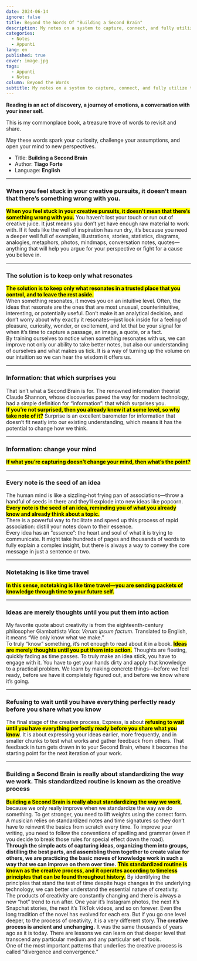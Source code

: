 ```yaml
---
date: 2024-06-14
ignore: false
title: Beyond the Words Of "Building a Second Brain"
description: My notes on a system to capture, connect, and fully utilize the information that inspires you.
categories:
  - Notes
  - Appunti
lang: en
published: true
cover: image.jpg
tags:
  - Appunti
  - Notes
column: Beyond the Words
subtitle: My notes on a system to capture, connect, and fully utilize the information that inspires you.
---
```

**Reading is an act of discovery, a journey of emotions, a conversation with your inner self.**

This is my commonplace book, a treasure trove of words to revisit and share.

May these words spark your curiosity, challenge your assumptions, and open your mind to new perspectives.

- Title: **Building a Second Brain**
- Author: **Tiago Forte**
- Language: **English**

---
### When you feel stuck in your creative pursuits, it doesn’t mean that there’s something wrong with you.

 **<mark>When you feel stuck in your creative pursuits, it doesn’t mean that there’s something wrong with you.</mark>** You haven’t lost your touch or run out of creative juice. It just means you don’t yet have enough raw material to work with. If it feels like the well of inspiration has run dry, it’s because you need a deeper well full of examples, illustrations, stories, statistics, diagrams, analogies, metaphors, photos, mindmaps, conversation notes, quotes—anything that will help you argue for your perspective or fight for a cause you believe in.

---
### The solution is to keep only what resonates

 **<mark>The solution is to keep only what resonates in a trusted place that you control, and to leave the rest aside.</mark>**  
When something resonates, it moves you on an intuitive level. Often, the ideas that resonate are the ones that are most unusual, counterintuitive, interesting, or potentially useful. Don’t make it an analytical decision, and don’t worry about why exactly it resonates—just look inside for a feeling of pleasure, curiosity, wonder, or excitement, and let that be your signal for when it’s time to capture a passage, an image, a quote, or a fact.  
By training ourselves to notice when something resonates with us, we can improve not only our ability to take better notes, but also our understanding of ourselves and what makes us tick. It is a way of turning up the volume on our intuition so we can hear the wisdom it offers us.

---
### Information: that which surprises you

That isn’t what a Second Brain is for. The renowned information theorist Claude Shannon, whose discoveries paved the way for modern technology, had a simple definition for “information”: that which surprises you.  
 **<mark>If you’re not surprised, then you already knew it at some level, so why take note of it?</mark>** Surprise is an excellent barometer for information that doesn’t fit neatly into our existing understanding, which means it has the potential to change how we think.

---
### Information: change your mind

 **<mark>If what you’re capturing doesn’t change your mind, then what’s the point?</mark>**

---
### Every note is the seed of an idea

The human mind is like a sizzling-hot frying pan of associations—throw a handful of seeds in there and they’ll explode into new ideas like popcorn.  **<mark>Every note is the seed of an idea, reminding you of what you already know and already think about a topic.</mark>**  
There is a powerful way to facilitate and speed up this process of rapid association: distill your notes down to their essence.  
Every idea has an “essence”: the heart and soul of what it is trying to communicate. It might take hundreds of pages and thousands of words to fully explain a complex insight, but there is always a way to convey the core message in just a sentence or two.

---
### Notetaking is like time travel

 **<mark>In this sense, notetaking is like time travel—you are sending packets of knowledge through time to your future self.</mark>**

---
### Ideas are merely thoughts until you put them into action

My favorite quote about creativity is from the eighteenth-century philosopher Giambattista Vico: *Verum ipsum factum*. Translated to English, it means “We only know what we make.”  
To truly “know” something, it’s not enough to read about it in a book.  **<mark>Ideas are merely thoughts until you put them into action.</mark>** Thoughts are fleeting, quickly fading as time passes. To truly make an idea stick, you have to engage with it. You have to get your hands dirty and apply that knowledge to a practical problem. We learn by making concrete things—before we feel ready, before we have it completely figured out, and before we know where it’s going.

---
### Refusing to wait until you have everything perfectly ready before you share what you know

The final stage of the creative process, Express, is about  **<mark>refusing to wait until you have everything perfectly ready before you share what you know</mark>**. It is about expressing your ideas earlier, more frequently, and in smaller chunks to test what works and gather feedback from others. That feedback in turn gets drawn in to your Second Brain, where it becomes the starting point for the next iteration of your work.

---

### Building a Second Brain is really about standardizing the way we work. This standardized routine is known as the creative process

 **<mark>Building a Second Brain is really about standardizing the way we work</mark>**, because we only really improve when we standardize the way we do something. To get stronger, you need to lift weights using the correct form. A musician relies on standardized notes and time signatures so they don’t have to reinvent the basics from scratch every time. To improve your writing, you need to follow the conventions of spelling and grammar (even if you decide to break those rules for special effect down the road).  
**Through the simple acts of capturing ideas, organizing them into groups, distilling the best parts, and assembling them together to create value for others, we are practicing the basic moves of knowledge work in such a way that we can improve on them over time.**
 **<mark>This standardized routine is known as the creative process, and it operates according to timeless principles that can be found throughout history.</mark>** By identifying the principles that stand the test of time despite huge changes in the underlying technology, we can better understand the essential nature of creativity.  
The products of creativity are constantly changing and there is always a new “hot” trend to run after. One year it’s Instagram photos, the next it’s Snapchat stories, the next it’s TikTok videos, and so on forever. Even the long tradition of the novel has evolved for each era.
But if you go one level deeper, to the process of creativity, it is a very different story. **The creative process is ancient and unchanging.** It was the same thousands of years ago as it is today. There are lessons we can learn on that deeper level that transcend any particular medium and any particular set of tools.  
One of the most important patterns that underlies the creative process is called “divergence and convergence.”
